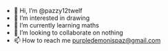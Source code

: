 - 👋 Hi, I’m @pazzy12twelf
- 👀 I’m interested in drawing
- 🌱 I’m currently learning maths
- 💞️ I’m looking to collaborate on nothing
- 📫 How to reach me purpledemonispaz@gmail.com

<!---
pazzy12twelf/pazzy12twelf is a ✨ special ✨ repository because its `README.md` (this file) appears on your GitHub profile.
You can click the Preview link to take a look at your changes.
--->
